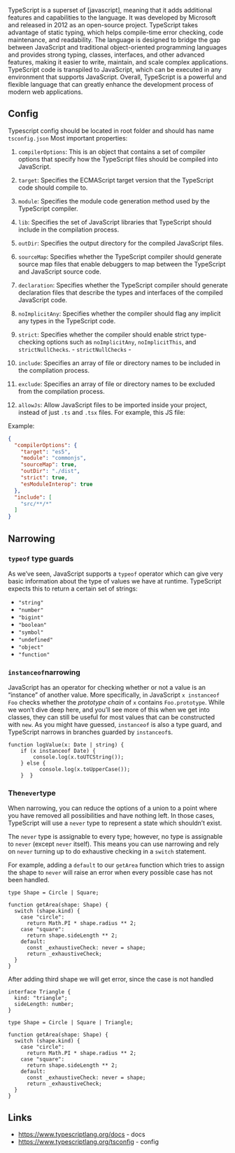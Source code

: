 TypeScript is a superset of [javascript], meaning that it adds additional features and capabilities to the language. It was developed by Microsoft and released in 2012 as an open-source project. TypeScript takes advantage of static typing, which helps compile-time error checking, code maintenance, and readability. The language is designed to bridge the gap between JavaScript and traditional object-oriented programming languages and provides strong typing, classes, interfaces, and other advanced features, making it easier to write, maintain, and scale complex applications. TypeScript code is transpiled to JavaScript, which can be executed in any environment that supports JavaScript. Overall, TypeScript is a powerful and flexible language that can greatly enhance the development process of modern web applications.

## Config
Typescript config should be located in root folder and should has name `tsconfig.json`
Most important properties:
1. `compilerOptions`: This is an object that contains a set of compiler options that specify how the TypeScript files should be compiled into JavaScript.

2. `target`: Specifies the ECMAScript target version that the TypeScript code should compile to.

3. `module`: Specifies the module code generation method used by the TypeScript compiler.

4. `lib`: Specifies the set of JavaScript libraries that TypeScript should include in the compilation process.

5. `outDir`: Specifies the output directory for the compiled JavaScript files.

6. `sourceMap`: Specifies whether the TypeScript compiler should generate source map files that enable debuggers to map between the TypeScript and JavaScript source code.

7. `declaration`: Specifies whether the TypeScript compiler should generate declaration files that describe the types and interfaces of the compiled JavaScript code.

8. `noImplicitAny`: Specifies whether the compiler should flag any implicit any types in the TypeScript code.

9. `strict`: Specifies whether the compiler should enable strict type-checking options such as `noImplicitAny`, `noImplicitThis`, and `strictNullChecks`.
		- `strictNullChecks`
		- 

10. `include`: Specifies an array of file or directory names to be included in the compilation process.

11. `exclude`: Specifies an array of file or directory names to be excluded from the compilation process.
12. `allowJs`: Allow JavaScript files to be imported inside your project, instead of just `.ts` and `.tsx` files. For example, this JS file:

Example: 
```json
{
  "compilerOptions": {
    "target": "es5",
    "module": "commonjs",
    "sourceMap": true,
    "outDir": "./dist",
    "strict": true,
    "esModuleInterop": true
  },
  "include": [
    "src/**/*"
  ]
}
```

## Narrowing

### `typeof` type guards

As we’ve seen, JavaScript supports a `typeof` operator which can give very basic information about the type of values we have at runtime. TypeScript expects this to return a certain set of strings:

- `"string"`
- `"number"`
- `"bigint"`
- `"boolean"`
- `"symbol"`
- `"undefined"`
- `"object"`
- `"function"`

### `instanceof`narrowing

JavaScript has an operator for checking whether or not a value is an “instance” of another value. More specifically, in JavaScript `x instanceof Foo` checks whether the _prototype chain_ of `x` contains `Foo.prototype`. While we won’t dive deep here, and you’ll see more of this when we get into classes, they can still be useful for most values that can be constructed with `new`. As you might have guessed, `instanceof` is also a type guard, and TypeScript narrows in branches guarded by `instanceof`s.

```
function logValue(x: Date | string) {
	if (x instanceof Date) {
		console.log(x.toUTCString());
	} else {
	      console.log(x.toUpperCase());
	}  } 
 ```

### The`never`type

When narrowing, you can reduce the options of a union to a point where you have removed all possibilities and have nothing left. In those cases, TypeScript will use a `never` type to represent a state which shouldn’t exist.

The `never` type is assignable to every type; however, no type is assignable to `never` (except `never` itself). This means you can use narrowing and rely on `never` turning up to do exhaustive checking in a `switch` statement.

For example, adding a `default` to our `getArea` function which tries to assign the shape to `never` will raise an error when every possible case has not been handled.

```
type Shape = Circle | Square;

function getArea(shape: Shape) {
  switch (shape.kind) {
    case "circle":
      return Math.PI * shape.radius ** 2;
    case "square":
      return shape.sideLength ** 2;
    default:
      const _exhaustiveCheck: never = shape;
      return _exhaustiveCheck;
  }
}
```

After adding third shape we will get error, since the case is not handled
```
interface Triangle {
  kind: "triangle";
  sideLength: number;
}
 
type Shape = Circle | Square | Triangle;
 
function getArea(shape: Shape) {
  switch (shape.kind) {
    case "circle":
      return Math.PI * shape.radius ** 2;
    case "square":
      return shape.sideLength ** 2;
    default:
      const _exhaustiveCheck: never = shape;
      return _exhaustiveCheck;
  }
}
```

## Links
- https://www.typescriptlang.org/docs - docs
- https://www.typescriptlang.org/tsconfig - config